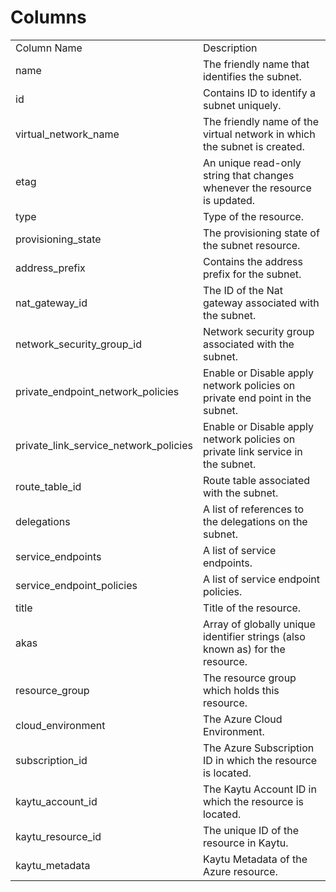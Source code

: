# Columns  

<table>
	<tr><td>Column Name</td><td>Description</td></tr>
	<tr><td>name</td><td>The friendly name that identifies the subnet.</td></tr>
	<tr><td>id</td><td>Contains ID to identify a subnet uniquely.</td></tr>
	<tr><td>virtual_network_name</td><td>The friendly name of the virtual network in which the subnet is created.</td></tr>
	<tr><td>etag</td><td>An unique read-only string that changes whenever the resource is updated.</td></tr>
	<tr><td>type</td><td>Type of the resource.</td></tr>
	<tr><td>provisioning_state</td><td>The provisioning state of the subnet resource.</td></tr>
	<tr><td>address_prefix</td><td>Contains the address prefix for the subnet.</td></tr>
	<tr><td>nat_gateway_id</td><td>The ID of the Nat gateway associated with the subnet.</td></tr>
	<tr><td>network_security_group_id</td><td>Network security group associated with the subnet.</td></tr>
	<tr><td>private_endpoint_network_policies</td><td>Enable or Disable apply network policies on private end point in the subnet.</td></tr>
	<tr><td>private_link_service_network_policies</td><td>Enable or Disable apply network policies on private link service in the subnet.</td></tr>
	<tr><td>route_table_id</td><td>Route table associated with the subnet.</td></tr>
	<tr><td>delegations</td><td>A list of references to the delegations on the subnet.</td></tr>
	<tr><td>service_endpoints</td><td>A list of service endpoints.</td></tr>
	<tr><td>service_endpoint_policies</td><td>A list of service endpoint policies.</td></tr>
	<tr><td>title</td><td>Title of the resource.</td></tr>
	<tr><td>akas</td><td>Array of globally unique identifier strings (also known as) for the resource.</td></tr>
	<tr><td>resource_group</td><td>The resource group which holds this resource.</td></tr>
	<tr><td>cloud_environment</td><td>The Azure Cloud Environment.</td></tr>
	<tr><td>subscription_id</td><td>The Azure Subscription ID in which the resource is located.</td></tr>
	<tr><td>kaytu_account_id</td><td>The Kaytu Account ID in which the resource is located.</td></tr>
	<tr><td>kaytu_resource_id</td><td>The unique ID of the resource in Kaytu.</td></tr>
	<tr><td>kaytu_metadata</td><td>Kaytu Metadata of the Azure resource.</td></tr>
</table>